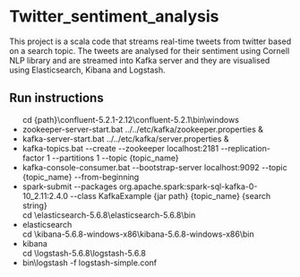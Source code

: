 # Twitter_sentiment_analysis
This project is a scala code that streams real-time tweets from twitter based on a search topic. The tweets are analysed for their sentiment using Cornell NLP library and are streamed into Kafka server and they are visualised using Elasticsearch, Kibana and Logstash.
## Run instructions
<ul>
cd {path}\confluent-5.2.1-2.12\confluent-5.2.1\bin\windows
  <li> zookeeper-server-start.bat ../../etc/kafka/zookeeper.properties &</li>
  <li> kafka-server-start.bat ../../etc/kafka/server.properties &</li>
  <li> kafka-topics.bat --create --zookeeper localhost:2181 --replication-factor 1 --partitions 1 --topic {topic_name} </li>
  <li> kafka-console-consumer.bat --bootstrap-server localhost:9092 --topic {topic_name} --from-beginning </li>
  <li> spark-submit --packages org.apache.spark:spark-sql-kafka-0-10_2.11:2.4.0 --class KafkaExample {jar path} {topic_name} {search string} </li>
cd <path>\elasticsearch-5.6.8\elasticsearch-5.6.8\bin
  <li> elasticsearch</li>
cd <path>\kibana-5.6.8-windows-x86\kibana-5.6.8-windows-x86\bin
  <li> kibana</li>
cd <path>\logstash-5.6.8\logstash-5.6.8
  <li> bin\logstash -f logstash-simple.conf</li>
